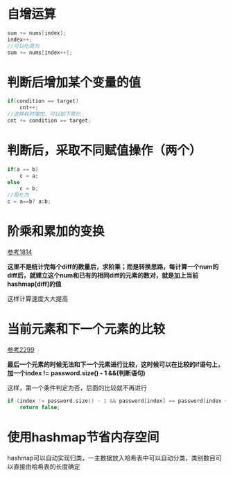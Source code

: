 

# 自增运算
```c++
sum += nums[index];
index++;
//可以化简为
sum += nums[index++];
```

# 判断后增加某个变量的值

```c++
if(condition == target)
    cnt++;
//这样耗时增加，可以如下简化
cnt += condition == target;
```

# 判断后，采取不同赋值操作（两个）

```c++
if(a == b)
    c = a;
else
    c = b;
//简化为
c = a==b? a:b;
```

# 阶乘和累加的变换

[参考1814](../230117-1814.md)

**这里不是统计完每个diff的数量后，求阶乘；而是转换思路，每计算一个num的diff后，就建立这个num和已有的相同diff的元素的数对，就是加上当前hashmap[diff]的值**

这样计算速度大大提高

# 当前元素和下一个元素的比较

[参考2299](../230119-2299.md)

**最后一个元素的时候无法和下一个元素进行比较，这时候可以在比较的if语句上，加一个index != password.size() - 1 &&(判断语句)**

这样，第一个条件判定为否，后面的比较就不再进行
```c++
if (index != password.size() - 1 && password[index] == password[index + 1])
    return false;
```

# 使用hashmap节省内存空间

hashmap可以自动实现归类，一主数据放入哈希表中可以自动分类，类别数目可以直接由哈希表的长度确定